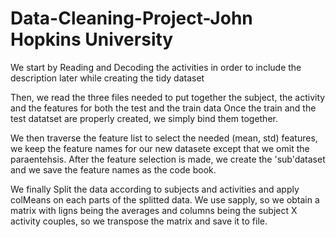 Data-Cleaning-Project-John Hopkins University
=====================

We start by Reading and Decoding the activities in order to include the description later while creating the tidy dataset 

Then, we read the three files needed to put together the subject, the activity and the features for both the test and the train data
Once the train and the test datatset are properly created, we simply bind them together.

We then traverse the feature list to select the needed (mean, std) features, we keep the feature names for our new datasete except that we omit the paraentehsis.
After the feature selection is made, we create the  'sub'dataset and we save the feature names as the code book.

We finally Split the data according to subjects and activities and apply colMeans on each parts of the splitted data.
We use sapply, so we obtain a matrix with ligns being the averages and columns being the subject X activity couples, so we transpose the matrix and save it to file.


